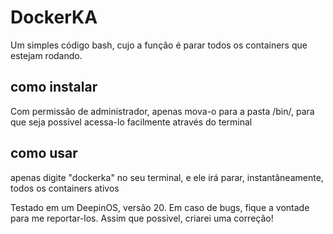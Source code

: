 # DockerKA
Um simples código bash, cujo a função é parar todos os containers que estejam rodando.

## como instalar
Com permissão de administrador, apenas mova-o para a pasta /bin/, para que seja possivel acessa-lo facilmente através do terminal

## como usar
apenas digite "dockerka" no seu terminal, e ele irá parar, instantâneamente, todos os containers ativos

Testado em um DeepinOS, versão 20.
Em caso de bugs, fique a vontade para me reportar-los. Assim que possivel, criarei uma correção!
